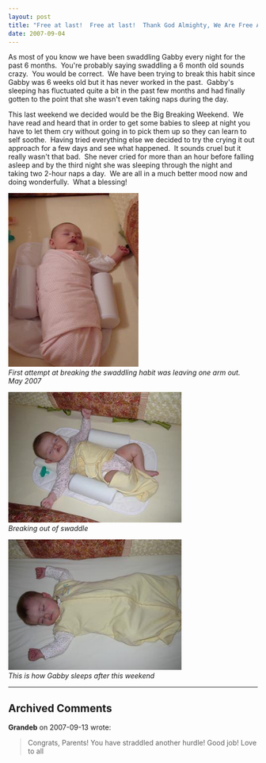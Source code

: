 ```yaml
---
layout: post
title: "Free at last!  Free at last!  Thank God Almighty, We Are Free At Last!"
date: 2007-09-04
---
```


<p>As most of you know we have been swaddling Gabby every night for the past 6 months.  You're probably saying swaddling a 6 month old sounds crazy.  You would be correct.  We have been trying to break this habit since Gabby was 6 weeks old but it has never worked in the past.  Gabby's sleeping has fluctuated quite a bit in the past few months and had finally gotten to the point that she wasn't even taking naps during the day.  </p>
<p>This last weekend we decided would be the Big Breaking Weekend.  We have read and heard that in order to get some babies to sleep at night you have to let them cry without going in to pick them up so they can learn to self soothe.  Having tried everything else we decided to try the crying it out approach for a few days and see what happened.  It sounds cruel but it really wasn't that bad.  She never cried for more than an hour before falling asleep and by the third night she was sleeping through the night and taking two 2-hour naps a day.  We are all in a much better mood now and doing wonderfully.  What a blessing!</p>
<p><img height="350" alt="Semi-Swaddled" src="/assets/images/P1000646 (Custom).jpg " width="263"/><br/>
<em>First attempt at breaking the swaddling habit was leaving one arm out.  May 2007</em></p>
<p><img height="263" alt="Breaking out of swaddle" src="/assets/images/P1000655(Custom).jpg" width="350"/><br/>
<em>Breaking out of swaddle</em></p>
<p><img height="263" alt="This is how Gabby sleeps after this weekend" src="/assets/images/P1010168 (Custom).jpg " width="350"/><br/>
<em>This is how Gabby sleeps after this weekend</em></p>


---

## Archived Comments

**Grandeb** on 2007-09-13 wrote:

> Congrats, Parents!  You have straddled another hurdle!  Good job!  Love to all
